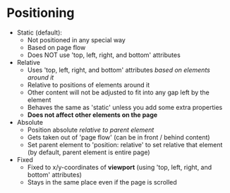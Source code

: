 # Positioning

* Static (default):
  * Not positioned in any special way
  * Based on page flow
  * Does NOT use 'top, left, right, and bottom' attributes
* Relative
  * Uses 'top, left, right, and bottom' attributes *based on elements around it*
  * Relative to positions of elements around it
  * Other content will not be adjusted to fit into any gap left by the element
  * Behaves the same as 'static' unless you add some extra properties
  * **Does not affect other elements on the page**
* Absolute
  * Position absolute *relative to parent element*
  * Gets taken out of 'page flow' (can be in front / behind content)
  * Set parent element to 'position: relative' to set relative that element (by default, parent element is entire page)
* Fixed
  * Fixed to x/y-coordinates of **viewport** (using 'top, left, right, and bottom' attributes)
  * Stays in the same place even if the page is scrolled